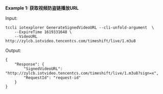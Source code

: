 **Example 1: 获取视频防盗链播放URL**



Input: 

```
tccli iotexplorer GenerateSignedVideoURL --cli-unfold-argument  \
    --ExpireTime 1619331648 \
    --VideoURL http://zylcb.iotvideo.tencentcs.com/timeshift/live/1.m3u8
```

Output: 
```
{
    "Response": {
        "SignedVideoURL": "http://zylcb.iotvideo.tencentcs.com/timeshift/live/1.m3u8?sign=x",
        "RequestId": "request-id"
    }
}
```

